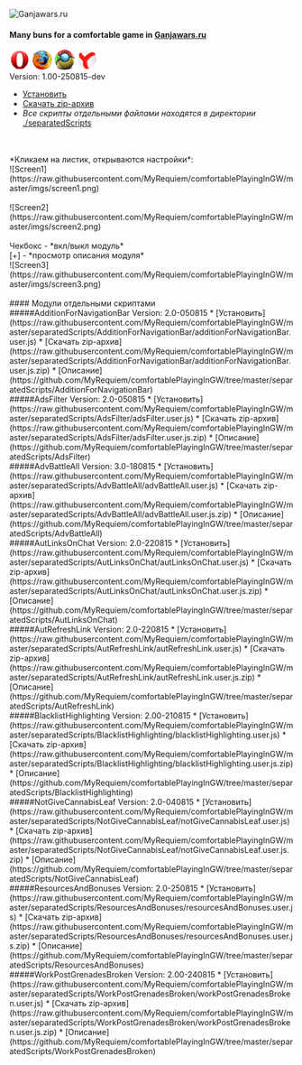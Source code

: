 ![Ganjawars.ru](http://images.ganjawars.ru/img/apple144.png)

#### Many buns for a comfortable game in [Ganjawars.ru](http://www.ganjawars.ru/index.php)
![OperaLogo](https://raw.githubusercontent.com/MyRequiem/comfortablePlayingInGW/master/imgs/operaLogo.png)
![FirefoxLogo](https://raw.githubusercontent.com/MyRequiem/comfortablePlayingInGW/master/imgs/firefoxLogo.png)
![ChromeLogo](https://raw.githubusercontent.com/MyRequiem/comfortablePlayingInGW/master/imgs/chromeLogo.png)
![YandexLogo](https://raw.githubusercontent.com/MyRequiem/comfortablePlayingInGW/master/imgs/yandexLogo.png)
<br>
Version: 1.00-250815-dev
* [Установить](https://raw.githubusercontent.com/MyRequiem/comfortablePlayingInGW/master/_comfortablePlayingInGW.user.js)
* [Скачать zip-архив](https://raw.githubusercontent.com/MyRequiem/comfortablePlayingInGW/master/_comfortablePlayingInGW.user.js.zip)
* *Все скрипты отдельными файлами находятся в директории* [./separatedScripts](https://github.com/MyRequiem/comfortablePlayingInGW/tree/master/separatedScripts/)
<br>
<br>
*Кликаем на листик, открываются настройки*:
<br>
![Screen1](https://raw.githubusercontent.com/MyRequiem/comfortablePlayingInGW/master/imgs/screen1.png)
<br>
<br>
![Screen2](https://raw.githubusercontent.com/MyRequiem/comfortablePlayingInGW/master/imgs/screen2.png)
<br>
<br>
Чекбокс - *вкл/выкл модуль*
<br>
[+] - *просмотр описания модуля*
<br>
![Screen3](https://raw.githubusercontent.com/MyRequiem/comfortablePlayingInGW/master/imgs/screen3.png)
<br>
<br>
#### Модули отдельными скриптами
<br>
#####AdditionForNavigationBar
Version: 2.0-050815
* [Установить](https://raw.githubusercontent.com/MyRequiem/comfortablePlayingInGW/master/separatedScripts/AdditionForNavigationBar/additionForNavigationBar.user.js)
* [Скачать zip-архив](https://raw.githubusercontent.com/MyRequiem/comfortablePlayingInGW/master/separatedScripts/AdditionForNavigationBar/additionForNavigationBar.user.js.zip)
* [Описание](https://github.com/MyRequiem/comfortablePlayingInGW/tree/master/separatedScripts/AdditionForNavigationBar)
<br>
#####AdsFilter
Version: 2.0-050815
* [Установить](https://raw.githubusercontent.com/MyRequiem/comfortablePlayingInGW/master/separatedScripts/AdsFilter/adsFilter.user.js)
* [Скачать zip-архив](https://raw.githubusercontent.com/MyRequiem/comfortablePlayingInGW/master/separatedScripts/AdsFilter/adsFilter.user.js.zip)
* [Описание](https://github.com/MyRequiem/comfortablePlayingInGW/tree/master/separatedScripts/AdsFilter)
<br>
#####AdvBattleAll
Version: 3.0-180815
* [Установить](https://raw.githubusercontent.com/MyRequiem/comfortablePlayingInGW/master/separatedScripts/AdvBattleAll/advBattleAll.user.js)
* [Скачать zip-архив](https://raw.githubusercontent.com/MyRequiem/comfortablePlayingInGW/master/separatedScripts/AdvBattleAll/advBattleAll.user.js.zip)
* [Описание](https://github.com/MyRequiem/comfortablePlayingInGW/tree/master/separatedScripts/AdvBattleAll)
<br>
#####AutLinksOnChat
Version: 2.0-220815
* [Установить](https://raw.githubusercontent.com/MyRequiem/comfortablePlayingInGW/master/separatedScripts/AutLinksOnChat/autLinksOnChat.user.js)
* [Скачать zip-архив](https://raw.githubusercontent.com/MyRequiem/comfortablePlayingInGW/master/separatedScripts/AutLinksOnChat/autLinksOnChat.user.js.zip)
* [Описание](https://github.com/MyRequiem/comfortablePlayingInGW/tree/master/separatedScripts/AutLinksOnChat)
<br>
#####AutRefreshLink
Version: 2.0-220815
* [Установить](https://raw.githubusercontent.com/MyRequiem/comfortablePlayingInGW/master/separatedScripts/AutRefreshLink/autRefreshLink.user.js)
* [Скачать zip-архив](https://raw.githubusercontent.com/MyRequiem/comfortablePlayingInGW/master/separatedScripts/AutRefreshLink/autRefreshLink.user.js.zip)
* [Описание](https://github.com/MyRequiem/comfortablePlayingInGW/tree/master/separatedScripts/AutRefreshLink)
<br>
#####BlacklistHighlighting
Version: 2.00-210815
* [Установить](https://raw.githubusercontent.com/MyRequiem/comfortablePlayingInGW/master/separatedScripts/BlacklistHighlighting/blacklistHighlighting.user.js)
* [Скачать zip-архив](https://raw.githubusercontent.com/MyRequiem/comfortablePlayingInGW/master/separatedScripts/BlacklistHighlighting/blacklistHighlighting.user.js.zip)
* [Описание](https://github.com/MyRequiem/comfortablePlayingInGW/tree/master/separatedScripts/BlacklistHighlighting)
<br>
#####NotGiveCannabisLeaf
Version: 2.0-040815
* [Установить](https://raw.githubusercontent.com/MyRequiem/comfortablePlayingInGW/master/separatedScripts/NotGiveCannabisLeaf/notGiveCannabisLeaf.user.js)
* [Скачать zip-архив](https://raw.githubusercontent.com/MyRequiem/comfortablePlayingInGW/master/separatedScripts/NotGiveCannabisLeaf/notGiveCannabisLeaf.user.js.zip)
* [Описание](https://github.com/MyRequiem/comfortablePlayingInGW/tree/master/separatedScripts/NotGiveCannabisLeaf)
<br>
#####ResourcesAndBonuses
Version: 2.0-250815
* [Установить](https://raw.githubusercontent.com/MyRequiem/comfortablePlayingInGW/master/separatedScripts/ResourcesAndBonuses/resourcesAndBonuses.user.js)
* [Скачать zip-архив](https://raw.githubusercontent.com/MyRequiem/comfortablePlayingInGW/master/separatedScripts/ResourcesAndBonuses/resourcesAndBonuses.user.js.zip)
* [Описание](https://github.com/MyRequiem/comfortablePlayingInGW/tree/master/separatedScripts/ResourcesAndBonuses)
<br>
#####WorkPostGrenadesBroken
Version: 2.00-240815
* [Установить](https://raw.githubusercontent.com/MyRequiem/comfortablePlayingInGW/master/separatedScripts/WorkPostGrenadesBroken/workPostGrenadesBroken.user.js)
* [Скачать zip-архив](https://raw.githubusercontent.com/MyRequiem/comfortablePlayingInGW/master/separatedScripts/WorkPostGrenadesBroken/workPostGrenadesBroken.user.js.zip)
* [Описание](https://github.com/MyRequiem/comfortablePlayingInGW/tree/master/separatedScripts/WorkPostGrenadesBroken)
<br>
